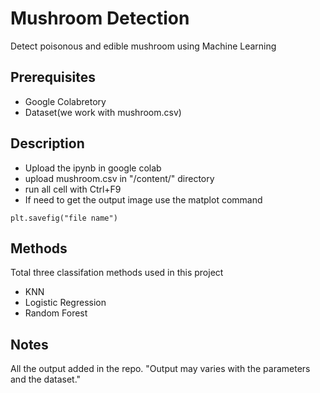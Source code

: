 # Mushroom Detection
Detect poisonous and edible mushroom using Machine Learning
## Prerequisites
* Google Colabretory
* Dataset(we work with mushroom.csv)
## Description
- Upload the ipynb in google colab
- upload mushroom.csv in "/content/" directory
- run all cell with Ctrl+F9
- If need to get the output image use the matplot command
```
plt.savefig("file name")
```
## Methods
Total three classifation methods used in this project
* KNN
* Logistic Regression 
* Random Forest
## Notes
All the output added in the repo.
"Output may varies with the parameters and the dataset."
